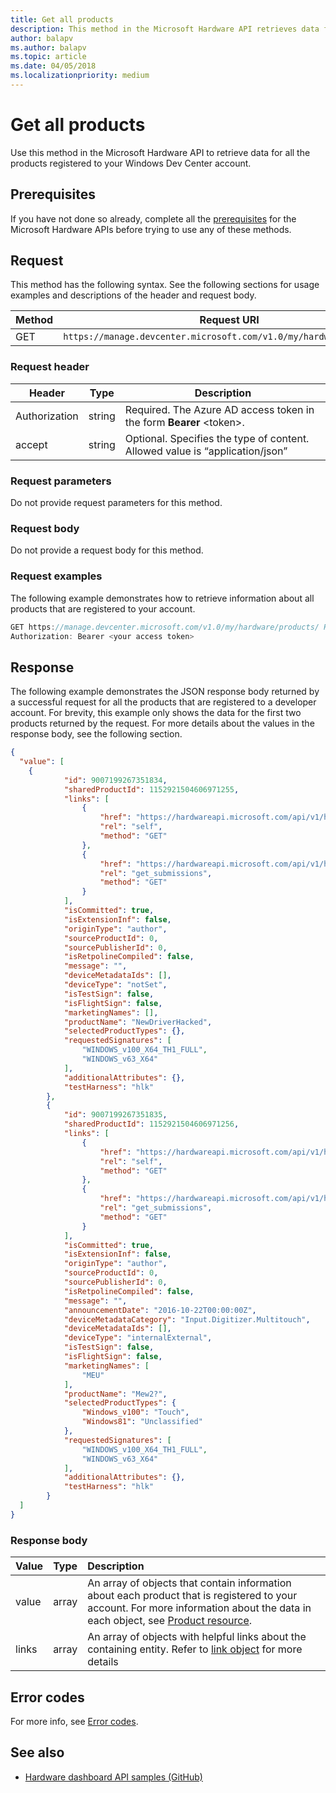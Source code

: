 ```yaml
---
title: Get all products
description: This method in the Microsoft Hardware API retrieves data for all products registered to your Windows Dev Center account.
author: balapv
ms.author: balapv
ms.topic: article
ms.date: 04/05/2018
ms.localizationpriority: medium
---
```


# Get all products

Use this method in the Microsoft Hardware API to retrieve data for all the products registered to your Windows Dev Center account.

## Prerequisites

If you have not done so already, complete all the [prerequisites](dashboard-api.md) for the Microsoft Hardware APIs before trying to use any of these methods.

## Request

This method has the following syntax. See the following sections for usage examples and descriptions of the header and request body.

|Method|Request URI|
|--|--|
|GET| `https://manage.devcenter.microsoft.com/v1.0/my/hardware/products/` |

### Request header

|Header|Type|Description|
|--|--|--|
|Authorization|string|Required. The Azure AD access token in the form **Bearer** \<token\>.|
|accept|string|Optional. Specifies the type of content. Allowed value is “application/json”|

### Request parameters

Do not provide request parameters for this method.

### Request body

Do not provide a request body for this method.

### Request examples

The following example demonstrates how to retrieve information about all products that are registered to your account.

```cpp
GET https://manage.devcenter.microsoft.com/v1.0/my/hardware/products/ HTTP/1.1
Authorization: Bearer <your access token>
```

## Response

The following example demonstrates the JSON response body returned by a successful request for all the products that are registered to a developer account. For brevity, this example only shows the data for the first two products returned by the request. For more details about the values in the response body, see the following section.

```json
{
  "value": [
    {
            "id": 9007199267351834,
            "sharedProductId": 1152921504606971255,
            "links": [
                {
                    "href": "https://hardwareapi.microsoft.com/api/v1/hardware/products/9007199267351834",
                    "rel": "self",
                    "method": "GET"
                },
                {
                    "href": "https://hardwareapi.microsoft.com/api/v1/hardware/products/9007199267351834/submissions",
                    "rel": "get_submissions",
                    "method": "GET"
                }
            ],
            "isCommitted": true,
            "isExtensionInf": false,
            "originType": "author",
            "sourceProductId": 0,
            "sourcePublisherId": 0,
            "isRetpolineCompiled": false,
            "message": "",
            "deviceMetadataIds": [],
            "deviceType": "notSet",
            "isTestSign": false,
            "isFlightSign": false,
            "marketingNames": [],
            "productName": "NewDriverHacked",
            "selectedProductTypes": {},
            "requestedSignatures": [
                "WINDOWS_v100_X64_TH1_FULL",
                "WINDOWS_v63_X64"
            ],
            "additionalAttributes": {},
            "testHarness": "hlk"
        },
        {
            "id": 9007199267351835,
            "sharedProductId": 1152921504606971256,
            "links": [
                {
                    "href": "https://hardwareapi.microsoft.com/api/v1/hardware/products/9007199267351835",
                    "rel": "self",
                    "method": "GET"
                },
                {
                    "href": "https://hardwareapi.microsoft.com/api/v1/hardware/products/9007199267351835/submissions",
                    "rel": "get_submissions",
                    "method": "GET"
                }
            ],
            "isCommitted": true,
            "isExtensionInf": false,
            "originType": "author",
            "sourceProductId": 0,
            "sourcePublisherId": 0,
            "isRetpolineCompiled": false,
            "message": "",
            "announcementDate": "2016-10-22T00:00:00Z",
            "deviceMetadataCategory": "Input.Digitizer.Multitouch",
            "deviceMetadataIds": [],
            "deviceType": "internalExternal",
            "isTestSign": false,
            "isFlightSign": false,
            "marketingNames": [
                "MEU"
            ],
            "productName": "Mew2?",
            "selectedProductTypes": {
                "Windows_v100": "Touch",
                "Windows81": "Unclassified"
            },
            "requestedSignatures": [
                "WINDOWS_v100_X64_TH1_FULL",
                "WINDOWS_v63_X64"
            ],
            "additionalAttributes": {},
            "testHarness": "hlk"
        }
  ]
}
```

### Response body

| Value | Type | Description |
|:--|:--|:--|
| value | array | An array of objects that contain information about each product that is registered to your account. For more information about the data in each object, see [Product resource](get-product-data.md#product-resource). |
| links | array | An array of objects with helpful links about the containing entity. Refer to [link object](get-product-data.md#link-object)  for more details  |


## Error codes

For more info, see [Error codes](get-product-data.md#error-codes). 

## See also

- [Hardware dashboard API samples (GitHub)](https://aka.ms/hpc_async_api_samples)
